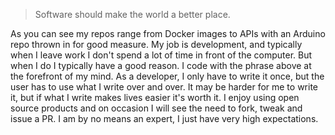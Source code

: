 > Software should make the world a better place.

As you can see my repos range from Docker images to APIs with an Arduino repo thrown in for good measure. My job is development, and typically when I leave work I don't spend a lot of time in front of the computer. But when I do I typically have a good reason. I code with the phrase above at the forefront of my mind. As a developer, I only have to write it once, but the user has to use what I write over and over. It may be harder for me to write it, but if what I write makes lives easier it's worth it. I enjoy using open source products and on occasion I will see the need to fork, tweak and issue a PR. I am by no means an expert, I just have very high expectations.

<!---
TheMrAnderson/TheMrAnderson is a ✨ special ✨ repository because its `README.md` (this file) appears on your GitHub profile.
You can click the Preview link to take a look at your changes.
--->
